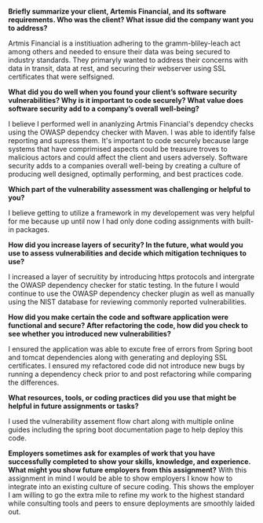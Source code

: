 **Briefly summarize your client, Artemis Financial, and its software requirements. Who was the client? What issue did the company want you to address?**

  Artmis Financial is a institiuation adhering to the gramm-bliley-leach act among others and needed to ensure their data was being secured to industry standards. They primaryly wanted to address their concerns with data in transit, data at rest, and securing their webserver using SSL certificates that were selfsigned. 

**What did you do well when you found your client’s software security vulnerabilities? Why is it important to code securely? What value does software security add to a company’s overall well-being?**

  I believe I performed well in ananlyzing Artmis Financial's dependcy checks using the OWASP dependcy checker with Maven. I was able to identify false reporting and supress them. It's important to code securely because large systems that have comprimised aspects could be treasure troves to malicious actors and could affect the client and users adversely. Software security adds to a companies overall well-being by creating a culture of producing well designed, optimally performing, and best practices code.

**Which part of the vulnerability assessment was challenging or helpful to you?**

  I believe getting to utilize a framework in my developement was very helpful for me because up until now I had only done coding assignments with built-in packages.


**How did you increase layers of security? In the future, what would you use to assess vulnerabilities and decide which mitigation techniques to use?**

  I increased a layer of secruitity by introducing https protocols and intergrate the OWASP dependency checker for static testing. In the future I would continue to use the OWASP dependency checker plugin as well as manually using the NIST database for reviewing commonly reported vulnerabilities. 

**How did you make certain the code and software application were functional and secure? After refactoring the code, how did you check to see whether you introduced new vulnerabilities?**

  I ensured the application was able to excute free of errors from Spring boot and tomcat dependencies along with generating and deploying SSL certificates. I ensured my refactored code did not introduce new bugs by running a dependency check prior to and post refactoring while comparing the differences.

**What resources, tools, or coding practices did you use that might be helpful in future assignments or tasks?**

I used the vulnerability assement flow chart along with multiple online guides including the spring boot documentation page to help deploy this code.

**Employers sometimes ask for examples of work that you have successfully completed to show your skills, knowledge, and experience. What might you show future employers from this assignment?**
With this assignment in mind I would be able to show employers I know how to integrate into an existing culture of secure coding. This shows the employer I am willing to go the extra mile to refine my work to the highest standard while consulting tools and peers to ensure deployments are smoothly laided out.

